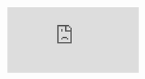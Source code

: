 
<webui-flex justify="center" class="pa-4">

<iframe class="elevation-10" width="3840" height="2160" src="https://www.youtube-nocookie.com/embed/IVPHtC0H2fU" title="YouTube video player" style="width:calc(0.8 * (var(--window-width) - var(--drawer-left-width) - var(--drawer-right-width)));height:calc(0.5625 * 0.8 * (var(--window-width) - var(--drawer-left-width) - var(--drawer-right-width)));" frameborder="0" allow="accelerometer; autoplay; clipboard-write; encrypted-media; gyroscope; picture-in-picture; web-share" allowfullscreen></iframe>

</webui-flex>
